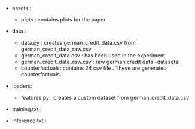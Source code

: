 - assets :
    - plots : contains plots for the paper
- data :
    - data.py : creates german_credit_data.csv from german_credit_data_raw.csv
    - german_credit_data.csv : has been used in the experiment
    - german_credit_data_raw.csv : raw german credit data
-datasets:
    - counterfactuals: contains 24 csv file . These are generated counterfactuals.
- loaders: 
    - features.py : creates a custom dataset from german_credit_data.csv 

- training.txt :
- inference.txt :
